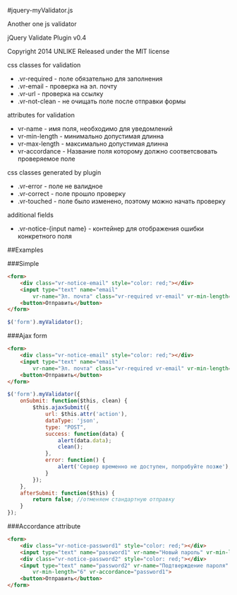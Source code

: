 #jquery-myValidator.js

Another one js validator
 
jQuery Validate Plugin v0.4

Copyright 2014 UNLIKE
Released under the MIT license

css classes for validation
  * .vr-required - поле обязательно для заполнения
  * .vr-email - проверка на эл. почту
  * .vr-url - проверка на ссылку
  * .vr-not-clean - не очищать поле после отправки формы

attributes for validation
  * vr-name - имя поля, необходимо для уведомлений
  * vr-min-length - минимально допустимая длинна
  * vr-max-length - максимально допустимая длинна
  * vr-accordance - Название поля которому должно соответсвовать проверяемое поле

css classes generated by plugin
  * .vr-error - поле не валидное
  * .vr-correct - поле прошло проверку
  * .vr-touched - поле было изменено, поэтому можно начать проверку

additional fields
  * .vr-notice-{input name} - контейнер для отображения ошибки конкретного поля

  
  
##Examples

###Simple

```html
<form>
	<div class="vr-notice-email" style="color: red;"></div>
	<input type="text" name="email" 
		vr-name="Эл. почта" class="vr-required vr-email" vr-min-length="5">
	<button>Отправить</button>
</form>
```



```js
$('form').myValidator();
```


###Ajax form

```html
<form>
	<div class="vr-notice-email" style="color: red;"></div>
	<input type="text" name="email" 
		vr-name="Эл. почта" class="vr-required vr-email" vr-min-length="5">
	<button>Отправить</button>
</form>
```

	
```js
$('form').myValidator({
	onSubmit: function($this, clean) {
		$this.ajaxSubmit({
			url: $this.attr('action'),
			dataType: 'json',
			type: "POST",
			success: function(data) {
				alert(data.data);
				clean();
			},
			error: function() {
				alert('Сервер временно не доступен, попробуйте позже');
			}
		});
	},
	afterSubmit: function($this) {
		return false; //отменяем стандартную отправку
	}
});
```


###Accordance attribute

```html
<form>
	<div class="vr-notice-password1" style="color: red;"></div>
	<input type="text" name="password1" vr-name="Новый пароль" vr-min-length="6">
	<div class="vr-notice-password2" style="color: red;"></div>
	<input type="text" name="password2" vr-name="Подтверждение пароля" 
		vr-min-length="6" vr-accordance="password1">
	<button>Отправить</button>
</form>
```